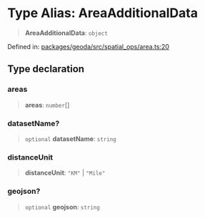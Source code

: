 # Type Alias: AreaAdditionalData

> **AreaAdditionalData**: `object`

Defined in: [packages/geoda/src/spatial\_ops/area.ts:20](https://github.com/GeoDaCenter/openassistant/blob/2cb8f20a901f3385efeb40778248119c5e49db78/packages/geoda/src/spatial_ops/area.ts#L20)

## Type declaration

### areas

> **areas**: `number`[]

### datasetName?

> `optional` **datasetName**: `string`

### distanceUnit

> **distanceUnit**: `"KM"` \| `"Mile"`

### geojson?

> `optional` **geojson**: `string`
